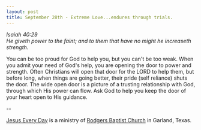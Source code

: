```yaml
---
layout: post
title: September 28th - Extreme Love...endures through trials.
---
```


_Isaiah 40:29  
He giveth power to the faint; and to them that have no might he
increaseth strength._

You can be too proud for God to help you, but you can't be too
weak. When you admit your need of God's help, you are opening the
door to power and strength. Often Christians will open that door for
the LORD to help them, but before long, when things are going better,
their pride (self reliance) shuts the door. The wide open door is a
picture of a trusting relationship with God, through which His power
can flow. Ask God to help you keep the door of your heart open to His
guidance.

 --

<a href=http://jesuseveryday.net>Jesus Every Day</a> is a ministry of <a href=http://rodgersbaptist.net>Rodgers Baptist Church</a> in Garland, Texas.
